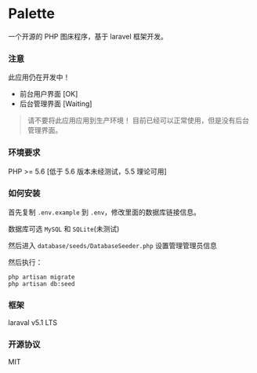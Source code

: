 # Palette

一个开源的 PHP 图床程序，基于 laravel 框架开发。

### 注意

此应用仍在开发中！

 - 前台用户界面 [OK]
 - 后台管理界面 [Waiting]

> 请不要将此应用应用到生产环境！
> 目前已经可以正常使用，但是没有后台管理界面。

### 环境要求

PHP >= 5.6  [低于 5.6 版本未经测试，5.5 理论可用]

### 如何安装

首先复制 `.env.example` 到 `.env`，修改里面的数据库链接信息。

数据库可选 `MySQL` 和 `SQLite`(未测试)

然后进入 `database/seeds/DatabaseSeeder.php` 设置管理管理员信息

然后执行：

    php artisan migrate
    php artisan db:seed

### 框架

laraval v5.1 LTS

### 开源协议

MIT
